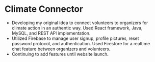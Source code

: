 # Climate Connector

- Developing my original idea to connect volunteers to organizers for climate action in an authentic way. Used React framework, Java, MySQL, and REST API implementation.
- Utilized Firebase to manage user signup, profile pictures, reset password protocol, and authentication. Used Firestore for a realtime chat feature between organizers and volunteers.
- Continuing to add features until website launch.
